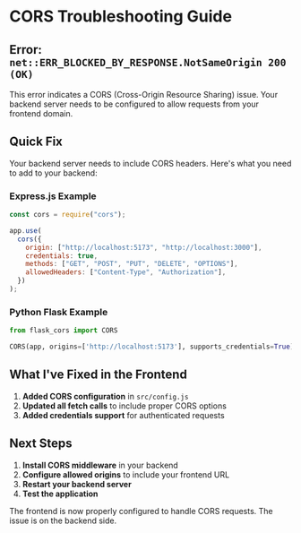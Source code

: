 # CORS Troubleshooting Guide

## Error: `net::ERR_BLOCKED_BY_RESPONSE.NotSameOrigin 200 (OK)`

This error indicates a CORS (Cross-Origin Resource Sharing) issue. Your backend server needs to be configured to allow requests from your frontend domain.

## Quick Fix

Your backend server needs to include CORS headers. Here's what you need to add to your backend:

### Express.js Example

```javascript
const cors = require("cors");

app.use(
  cors({
    origin: ["http://localhost:5173", "http://localhost:3000"],
    credentials: true,
    methods: ["GET", "POST", "PUT", "DELETE", "OPTIONS"],
    allowedHeaders: ["Content-Type", "Authorization"],
  })
);
```

### Python Flask Example

```python
from flask_cors import CORS

CORS(app, origins=['http://localhost:5173'], supports_credentials=True)
```

## What I've Fixed in the Frontend

1. **Added CORS configuration** in `src/config.js`
2. **Updated all fetch calls** to include proper CORS options
3. **Added credentials support** for authenticated requests

## Next Steps

1. **Install CORS middleware** in your backend
2. **Configure allowed origins** to include your frontend URL
3. **Restart your backend server**
4. **Test the application**

The frontend is now properly configured to handle CORS requests. The issue is on the backend side.
